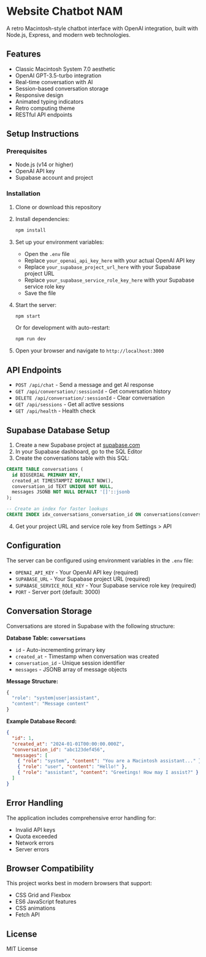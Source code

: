 # Website Chatbot NAM

A retro Macintosh-style chatbot interface with OpenAI integration, built with Node.js, Express, and modern web technologies.

## Features

- Classic Macintosh System 7.0 aesthetic
- OpenAI GPT-3.5-turbo integration
- Real-time conversation with AI
- Session-based conversation storage
- Responsive design
- Animated typing indicators
- Retro computing theme
- RESTful API endpoints

## Setup Instructions

### Prerequisites

- Node.js (v14 or higher)
- OpenAI API key
- Supabase account and project

### Installation

1. Clone or download this repository
2. Install dependencies:
   ```bash
   npm install
   ```

3. Set up your environment variables:
   - Open the `.env` file
   - Replace `your_openai_api_key_here` with your actual OpenAI API key
   - Replace `your_supabase_project_url_here` with your Supabase project URL
   - Replace `your_supabase_service_role_key_here` with your Supabase service role key
   - Save the file

4. Start the server:
   ```bash
   npm start
   ```
   
   Or for development with auto-restart:
   ```bash
   npm run dev
   ```

5. Open your browser and navigate to `http://localhost:3000`

## API Endpoints

- `POST /api/chat` - Send a message and get AI response
- `GET /api/conversation/:sessionId` - Get conversation history
- `DELETE /api/conversation/:sessionId` - Clear conversation
- `GET /api/sessions` - Get all active sessions
- `GET /api/health` - Health check

## Supabase Database Setup

1. Create a new Supabase project at [supabase.com](https://supabase.com)
2. In your Supabase dashboard, go to the SQL Editor
3. Create the conversations table with this SQL:

```sql
CREATE TABLE conversations (
  id BIGSERIAL PRIMARY KEY,
  created_at TIMESTAMPTZ DEFAULT NOW(),
  conversation_id TEXT UNIQUE NOT NULL,
  messages JSONB NOT NULL DEFAULT '[]'::jsonb
);

-- Create an index for faster lookups
CREATE INDEX idx_conversations_conversation_id ON conversations(conversation_id);
```

4. Get your project URL and service role key from Settings > API

## Configuration

The server can be configured using environment variables in the `.env` file:

- `OPENAI_API_KEY` - Your OpenAI API key (required)
- `SUPABASE_URL` - Your Supabase project URL (required)
- `SUPABASE_SERVICE_ROLE_KEY` - Your Supabase service role key (required)
- `PORT` - Server port (default: 3000)

## Conversation Storage

Conversations are stored in Supabase with the following structure:

**Database Table: `conversations`**
- `id` - Auto-incrementing primary key
- `created_at` - Timestamp when conversation was created
- `conversation_id` - Unique session identifier
- `messages` - JSONB array of message objects

**Message Structure:**
```javascript
{
  "role": "system|user|assistant",
  "content": "Message content"
}
```

**Example Database Record:**
```json
{
  "id": 1,
  "created_at": "2024-01-01T00:00:00.000Z",
  "conversation_id": "abc123def456",
  "messages": [
    { "role": "system", "content": "You are a Macintosh assistant..." },
    { "role": "user", "content": "Hello!" },
    { "role": "assistant", "content": "Greetings! How may I assist?" }
  ]
}
```

## Error Handling

The application includes comprehensive error handling for:
- Invalid API keys
- Quota exceeded
- Network errors
- Server errors

## Browser Compatibility

This project works best in modern browsers that support:
- CSS Grid and Flexbox
- ES6 JavaScript features
- CSS animations
- Fetch API

## License

MIT License